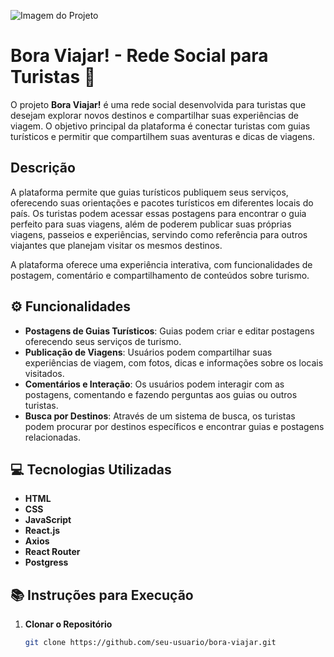 ![Imagem do Projeto](URL_DA_IMAGEM) <!-- Substitua pela URL da imagem do seu projeto -->

# Bora Viajar! - Rede Social para Turistas 🛫

O projeto **Bora Viajar!** é uma rede social desenvolvida para turistas que desejam explorar novos destinos e compartilhar suas experiências de viagem. O objetivo principal da plataforma é conectar turistas com guias turísticos e permitir que compartilhem suas aventuras e dicas de viagens.

## Descrição 

A plataforma permite que guias turísticos publiquem seus serviços, oferecendo suas orientações e pacotes turísticos em diferentes locais do país. Os turistas podem acessar essas postagens para encontrar o guia perfeito para suas viagens, além de poderem publicar suas próprias viagens, passeios e experiências, servindo como referência para outros viajantes que planejam visitar os mesmos destinos.

A plataforma oferece uma experiência interativa, com funcionalidades de postagem, comentário e compartilhamento de conteúdos sobre turismo.

## ⚙️ Funcionalidades

- **Postagens de Guias Turísticos**: Guias podem criar e editar postagens oferecendo seus serviços de turismo.
- **Publicação de Viagens**: Usuários podem compartilhar suas experiências de viagem, com fotos, dicas e informações sobre os locais visitados.
- **Comentários e Interação**: Os usuários podem interagir com as postagens, comentando e fazendo perguntas aos guias ou outros turistas.
- **Busca por Destinos**: Através de um sistema de busca, os turistas podem procurar por destinos específicos e encontrar guias e postagens relacionadas.

## 💻 Tecnologias Utilizadas 

- **HTML**
- **CSS**
- **JavaScript**
- **React.js** 
- **Axios** 
- **React Router**
- **Postgress**
  
## 📚 Instruções para Execução

1. **Clonar o Repositório**

   ```bash
   git clone https://github.com/seu-usuario/bora-viajar.git
